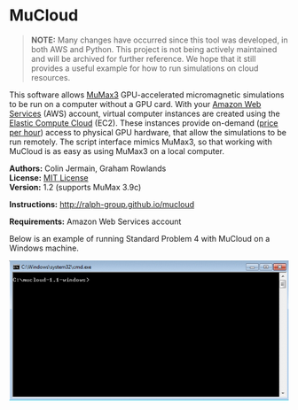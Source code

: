 MuCloud
=======

> **NOTE:** Many changes have occurred since this tool was developed, in both AWS and Python. This project is not being actively maintained and will be archived for further reference. We hope that it still provides a useful example for how to run simulations on cloud resources.

This software allows [MuMax3](http://mumax.github.io/) GPU-accelerated micromagnetic simulations to be run on a computer without a GPU card. With your [Amazon Web Services](http://aws.amazon.com/) (AWS) account, virtual computer instances are created using the [Elastic Compute Cloud](http://aws.amazon.com/ec2/) (EC2). These instances provide on-demand ([price per hour](http://aws.amazon.com/ec2/pricing/)) access to physical GPU hardware, that allow the simulations to be run remotely. The script interface mimics MuMax3, so that working with MuCloud is as easy as using MuMax3 on a local computer.

**Authors:** Colin Jermain, Graham Rowlands  
**License:** [MIT License](http://opensource.org/licenses/MIT)   
**Version:** 1.2 (supports MuMax 3.9c)

**Instructions:** http://ralph-group.github.io/mucloud

**Requirements:** Amazon Web Services account

Below is an example of running Standard Problem 4 with MuCloud on a Windows machine.

<img src="docs/_static/standard_problem_4.gif" />
